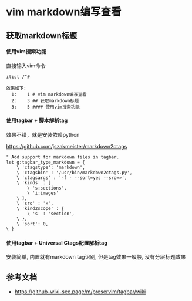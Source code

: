 # vim markdown编写查看

## 获取markdown标题

#### 使用vim搜索功能

直接输入vim命令
```
ilist /^#

效果如下:
  1:    1 # vim markdown编写查看
  2:    3 ## 获取markdown标题
  3:    5 #### 使用vim搜索功能
```

#### 使用tagbar + 脚本解析tag

效果不错，就是安装依赖python

https://github.com/jszakmeister/markdown2ctags

```vim
" Add support for markdown files in tagbar.
let g:tagbar_type_markdown = {
    \ 'ctagstype': 'markdown',
    \ 'ctagsbin' : '/usr/bin/markdown2ctags.py',
    \ 'ctagsargs' : '-f - --sort=yes --sro=»',
    \ 'kinds' : [
        \ 's:sections',
        \ 'i:images'
    \ ],
    \ 'sro' : '»',
    \ 'kind2scope' : {
        \ 's' : 'section',
    \ },
    \ 'sort': 0,
\ }
```

#### 使用tagbar + Universal Ctags配置解析tag

安装简单, 内置就有markdown tag识别,
但是tag效果一般般, 没有分层标题效果

## 参考文档

* https://github-wiki-see.page/m/preservim/tagbar/wiki
